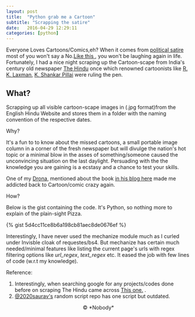 ```yaml
---
layout: post
title:  "Python grab me a Cartoon"
subtitle: "Scrapping the satire"
date:   2016-04-29 12:29:11
categories: [python]
---
```


Everyone Loves Cartoons/Comics,eh? When it comes from [political satire](http://www.theonion.com/article/north-korea-celebrates-as-kim-jong-un-becomes-firs-31085) most of  you won't say a No.[Like this ](http://media.townhall.com/Townhall/Car/b/bg042916dAPR20160429064519.jpg), you won't be laughing again in life. Fortunately, I had a nice night scraping up the Cartoon-scape from India's century old newspaper [The Hindu](http://www.thehindu.com/) once which renowned cartoonists like [R. K. Laxman](https://en.wikipedia.org/wiki/R._K._Laxman), [K. Shankar Pillai](https://en.wikipedia.org/wiki/K._Shankar_Pillai) were ruling the pen.


What?
----


Scrapping up all visible cartoon-scape images in (.jpg format)from the English Hindu Website and stores them in a folder with the naming convention of the respective dates.


Why?


It's a fun to to know about the missed cartoons, a small portable  image column in a corner of the fresh newspaper but will divulge the nation's hot topic or a minimal blow in the asses of something/someone caused the unconvincing situation on the last daylight. Persuading with the the knowledge you are gaining is a ecstasy and a chance to test your skills.

One of my [Drona](https://en.wikipedia.org/wiki/Drona), mentioned about the book [in his blog here](http://www.kirang.in/2015/12/29/books-i-read-in-2015/) made me addicted back to Cartoon/comic crazy again.


How?

Below is the gist containing the code. It's Python, so nothing more to explain of the plain-sight Pizza.

{% gist 5d4cc11ce8b6a198cb81aec8de0676ef %}

 




Interestingly, I have never used the mechanize module much as I curled under Invisble cloak of requestes/bs4. But mechanize has certain much needed/minimal features like listing the current page's urls with regex filtering options like *url_regex*, *text_regex* etc. It eased the job with few lines of code (w.r.t my knowledge).


Reference:



 1. Interestingly, when searching google for any projects/codes done before on scraping The Hindu came across [This one.](http://www.thehindu.com/thehindu/2003/05/26/stories/2003052600100200.htm) . 
 2. [@2020saurav's](https://github.com/2020saurav/random-scripts/blob/master/the-hindu-scrap.py) random script repo has one script but outdated.

<center>&copy; *Nobody*

